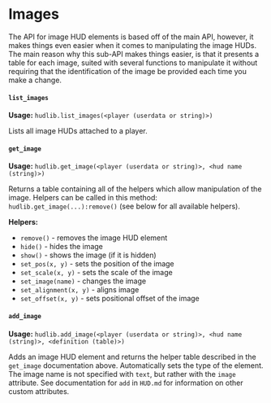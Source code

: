 # Images
The API for image HUD elements is based off of the main API, however, it makes things even easier when it comes to manipulating the image HUDs. The main reason why this sub-API makes things easier, is that it presents a table for each image, suited with several functions to manipulate it without requiring that the identification of the image be provided each time you make a change.

#### `list_images`
__Usage:__ `hudlib.list_images(<player (userdata or string)>)`

Lists all image HUDs attached to a player.

#### `get_image`
__Usage:__ `hudlib.get_image(<player (userdata or string)>, <hud name (string)>)`

Returns a table containing all of the helpers which allow manipulation of the image. Helpers can be called in this method: `hudlib.get_image(...):remove()` (see below for all available helpers).

__Helpers:__
- `remove()` - removes the image HUD element
- `hide()` - hides the image
- `show()` - shows the image (if it is hidden)
- `set_pos(x, y)` - sets the position of the image
- `set_scale(x, y)` - sets the scale of the image
- `set_image(name)` - changes the image
- `set_alignment(x, y)` - aligns image
- `set_offset(x, y)` - sets positional offset of the image

#### `add_image`
__Usage:__ `hudlib.add_image(<player (userdata or string)>, <hud name (string)>, <definition (table)>)`

Adds an image HUD element and returns the helper table described in the `get_image` documentation above. Automatically sets the type of the element. The image name is not specified with `text`, but rather with the `image` attribute. See documentation for `add` in `HUD.md` for information on other custom attributes.